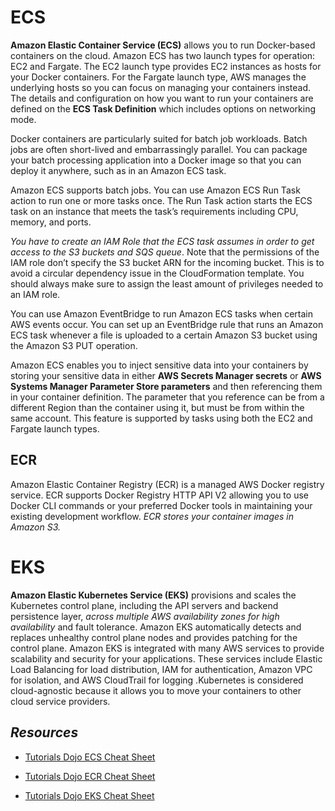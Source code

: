 # ECS
 
**Amazon Elastic Container Service (ECS)** allows you to run Docker-based containers on the cloud. Amazon ECS has two launch types for operation: EC2 and Fargate. The EC2 launch type provides EC2 instances as hosts for your Docker containers. For the Fargate launch type, AWS manages the underlying hosts so you can focus on managing your containers instead. The details and configuration on how you want to run your containers are defined on the **ECS Task Definition** which includes options on networking mode. 

Docker containers are particularly suited for batch job workloads. Batch jobs are often short-lived and embarrassingly parallel. You can package your batch processing application into a Docker image so that you can deploy it anywhere, such as in an Amazon ECS task.

Amazon ECS supports batch jobs. You can use Amazon ECS Run Task action to run one or more tasks once. The Run Task action starts the ECS task on an instance that meets the task’s requirements including CPU, memory, and ports.

*You have to create an IAM Role that the ECS task assumes in order to get access to the S3 buckets and SQS queue*. Note that the permissions of the IAM role don’t specify the S3 bucket ARN for the incoming bucket. This is to avoid a circular dependency issue in the CloudFormation template. You should always make sure to assign the least amount of privileges needed to an IAM role.

You can use Amazon EventBridge to run Amazon ECS tasks when certain AWS events occur. You can set up an EventBridge rule that runs an Amazon ECS task whenever a file is uploaded to a certain Amazon S3 bucket using the Amazon S3 PUT operation.

Amazon ECS enables you to inject sensitive data into your containers by storing your sensitive data in either **AWS Secrets Manager secrets** or **AWS Systems Manager Parameter Store parameters** and then referencing them in your container definition. The parameter that you reference can be from a different Region than the container using it, but must be from within the same account. This feature is supported by tasks using both the EC2 and Fargate launch types.

## ECR

Amazon Elastic Container Registry (ECR) is a managed AWS Docker registry service. ECR supports Docker Registry HTTP API V2 allowing you to use Docker CLI commands or your preferred Docker tools in maintaining your existing development workflow. *ECR stores your container images in Amazon S3.*

# EKS

**Amazon Elastic Kubernetes Service (EKS)** provisions and scales the Kubernetes control plane, including the API servers and backend persistence layer, *across multiple AWS availability zones for high availability* and fault tolerance. Amazon EKS automatically detects and replaces unhealthy control plane nodes and provides patching for the control plane. Amazon EKS is integrated with many AWS services to provide scalability and security for your applications. These services include Elastic Load Balancing for load distribution, IAM for authentication, Amazon VPC for isolation, and AWS CloudTrail for logging .Kubernetes is considered cloud-agnostic because it allows you to move your containers to other cloud service providers.


## *Resources*

- [Tutorials Dojo ECS Cheat Sheet](https://tutorialsdojo.com/amazon-elastic-container-service-amazon-ecs/)

- [Tutorials Dojo ECR Cheat Sheet](https://tutorialsdojo.com/amazon-elastic-container-registry-amazon-ecr/)

- [Tutorials Dojo EKS Cheat Sheet](https://tutorialsdojo.com/amazon-elastic-kubernetes-service-eks/)